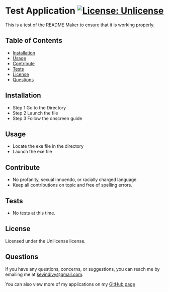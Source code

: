 
  # Test Application [![License: Unlicense](https://img.shields.io/badge/license-Unlicense-blue.svg)](http://unlicense.org/)
  This is a test of the README Maker to ensure that it is working properly.

  ## Table of Contents

  * [Installation](#installation)
  * [Usage](#usage)
  * [Contribute](#contribute)
  * [Tests](#tests)
  * [License](#license)
  * [Questions](#questions)
    
  ## Installation
  
  * Step 1 Go to the Directory
  * Step 2 Launch the file
  * Step 3 Follow the onscreen guide

  ## Usage
  
  * Locate the exe file in the directory
  * Launch the exe file

  ## Contribute
  
  * No profanity, sexual innuendo, or racially charged language.
  * Keep all contributions on topic and free of spelling errors.

  ## Tests
  
  * No tests at this time.

  ## License
  Licensed under the Unilicense license.

  ## Questions
  If you have any questions, concerns, or suggestions, you can reach me by emailing me at kevindivy@gmail.com. 
      
  You can also view more of my applications on my [GitHub page](https://github.com/kevin-ivy)